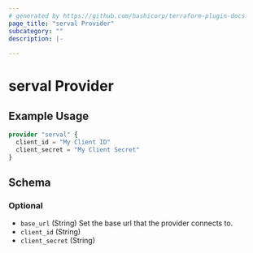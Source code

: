 ```yaml
---
# generated by https://github.com/hashicorp/terraform-plugin-docs
page_title: "serval Provider"
subcategory: ""
description: |-
  
---
```


# serval Provider



## Example Usage

```terraform
provider "serval" {
  client_id = "My Client ID"
  client_secret = "My Client Secret"
}
```

<!-- schema generated by tfplugindocs -->
## Schema

### Optional

- `base_url` (String) Set the base url that the provider connects to.
- `client_id` (String)
- `client_secret` (String)
